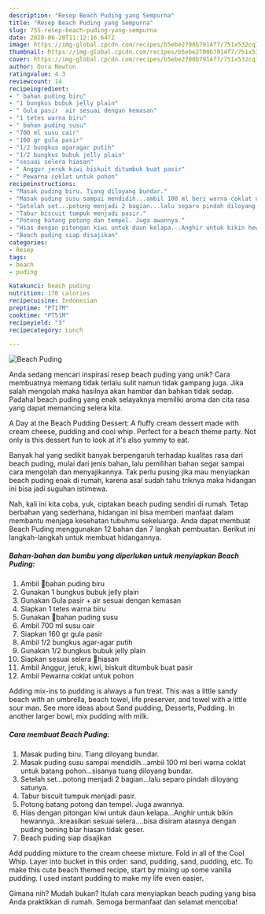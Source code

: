 ```yaml
---
description: "Resep Beach Puding yang Sempurna"
title: "Resep Beach Puding yang Sempurna"
slug: 755-resep-beach-puding-yang-sempurna
date: 2020-06-20T11:12:16.647Z
image: https://img-global.cpcdn.com/recipes/b5ebe2700b7914f7/751x532cq70/beach-puding-foto-resep-utama.jpg
thumbnail: https://img-global.cpcdn.com/recipes/b5ebe2700b7914f7/751x532cq70/beach-puding-foto-resep-utama.jpg
cover: https://img-global.cpcdn.com/recipes/b5ebe2700b7914f7/751x532cq70/beach-puding-foto-resep-utama.jpg
author: Dora Newton
ratingvalue: 4.3
reviewcount: 14
recipeingredient:
- " bahan puding biru"
- "1 bungkus bubuk jelly plain"
- " Gula pasir  air sesuai dengan kemasan"
- "1 tetes warna biru"
- " bahan puding susu"
- "700 ml susu cair"
- "160 gr gula pasir"
- "1/2 bungkus agaragar putih"
- "1/2 bungkus bubuk jelly plain"
- "sesuai selera hiasan"
- " Anggur jeruk kiwi biskuit ditumbuk buat pasir"
- " Pewarna coklat untuk pohon"
recipeinstructions:
- "Masak puding biru. Tiang diloyang bundar."
- "Masak puding susu sampai mendidih...ambil 100 ml beri warna coklat untuk batang pohon...sisanya tuang diloyang bundar."
- "Setelah set...potong menjadi 2 bagian...lalu separo pindah diloyang satunya."
- "Tabur biscuit tumpuk menjadi pasir."
- "Potong batang potong dan tempel. Juga awannya."
- "Hias dengan pitongan kiwi untuk daun kelapa...Anghir untuk bikin hewannya...kreasikan sesuai selera....bisa disiram atasnya dengan puding bening biar hiasan tidak geser."
- "Beach puding siap disajikan"
categories:
- Resep
tags:
- beach
- puding

katakunci: beach puding 
nutrition: 170 calories
recipecuisine: Indonesian
preptime: "PT17M"
cooktime: "PT51M"
recipeyield: "3"
recipecategory: Lunch

---
```



![Beach Puding](https://img-global.cpcdn.com/recipes/b5ebe2700b7914f7/751x532cq70/beach-puding-foto-resep-utama.jpg)

Anda sedang mencari inspirasi resep beach puding yang unik? Cara membuatnya memang tidak terlalu sulit namun tidak gampang juga. Jika salah mengolah maka hasilnya akan hambar dan bahkan tidak sedap. Padahal beach puding yang enak selayaknya memiliki aroma dan cita rasa yang dapat memancing selera kita.

A Day at the Beach Pudding Dessert: A fluffy cream dessert made with cream cheese, pudding and cool whip. Perfect for a beach theme party. Not only is this dessert fun to look at it&#39;s also yummy to eat.

Banyak hal yang sedikit banyak berpengaruh terhadap kualitas rasa dari beach puding, mulai dari jenis bahan, lalu pemilihan bahan segar sampai cara mengolah dan menyajikannya. Tak perlu pusing jika mau menyiapkan beach puding enak di rumah, karena asal sudah tahu triknya maka hidangan ini bisa jadi suguhan istimewa.


Nah, kali ini kita coba, yuk, ciptakan beach puding sendiri di rumah. Tetap berbahan yang sederhana, hidangan ini bisa memberi manfaat dalam membantu menjaga kesehatan tubuhmu sekeluarga. Anda dapat membuat Beach Puding menggunakan 12 bahan dan 7 langkah pembuatan. Berikut ini langkah-langkah untuk membuat hidangannya.

<!--inarticleads1-->

##### Bahan-bahan dan bumbu yang diperlukan untuk menyiapkan Beach Puding:

1. Ambil  💙bahan puding biru
1. Gunakan 1 bungkus bubuk jelly plain
1. Gunakan  Gula pasir + air sesuai dengan kemasan
1. Siapkan 1 tetes warna biru
1. Gunakan  🤍bahan puding susu
1. Ambil 700 ml susu cair
1. Siapkan 160 gr gula pasir
1. Ambil 1/2 bungkus agar-agar putih
1. Gunakan 1/2 bungkus bubuk jelly plain
1. Siapkan sesuai selera 💚hiasan
1. Ambil  Anggur, jeruk, kiwi, biskuit ditumbuk buat pasir
1. Ambil  Pewarna coklat untuk pohon


Adding mix-ins to pudding is always a fun treat. This was a little sandy beach with an umbrella, beach towel, life preserver, and towel with a little sour man. See more ideas about Sand pudding, Desserts, Pudding. In another larger bowl, mix pudding with milk. 

<!--inarticleads2-->

##### Cara membuat Beach Puding:

1. Masak puding biru. Tiang diloyang bundar.
1. Masak puding susu sampai mendidih...ambil 100 ml beri warna coklat untuk batang pohon...sisanya tuang diloyang bundar.
1. Setelah set...potong menjadi 2 bagian...lalu separo pindah diloyang satunya.
1. Tabur biscuit tumpuk menjadi pasir.
1. Potong batang potong dan tempel. Juga awannya.
1. Hias dengan pitongan kiwi untuk daun kelapa...Anghir untuk bikin hewannya...kreasikan sesuai selera....bisa disiram atasnya dengan puding bening biar hiasan tidak geser.
1. Beach puding siap disajikan


Add pudding mixture to the cream cheese mixture. Fold in all of the Cool Whip. Layer into bucket in this order: sand, pudding, sand, pudding, etc. To make this cute beach themed recipe, start by mixing up some vanilla pudding. I used instant pudding to make my life even easier. 

Gimana nih? Mudah bukan? Itulah cara menyiapkan beach puding yang bisa Anda praktikkan di rumah. Semoga bermanfaat dan selamat mencoba!
